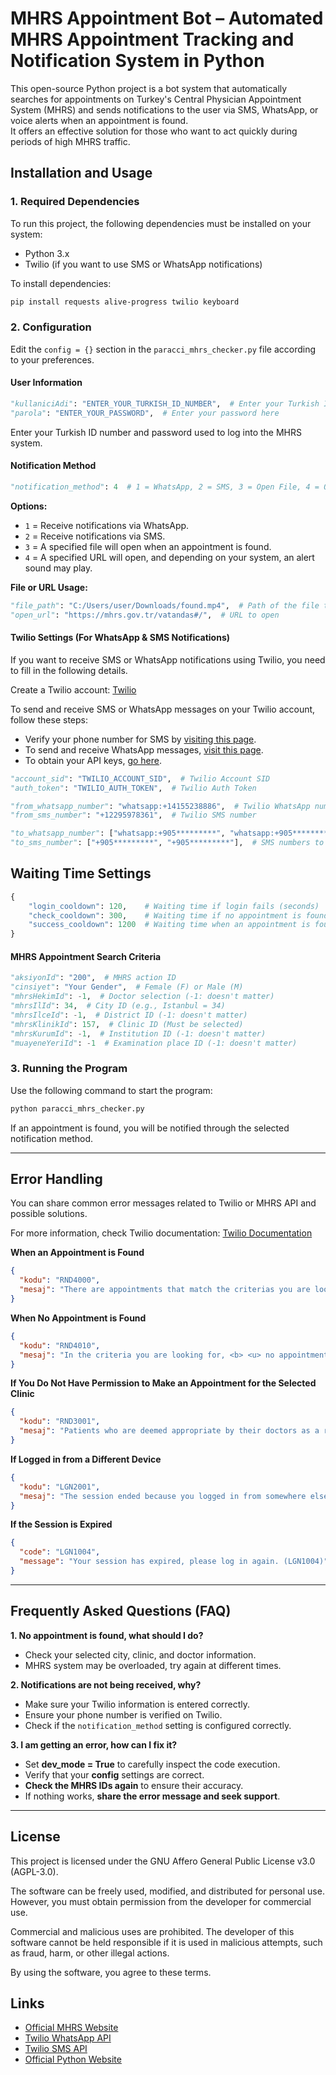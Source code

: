 # MHRS Appointment Bot – Automated MHRS Appointment Tracking and Notification System in Python

This open-source Python project is a bot system that automatically searches for appointments on Turkey's Central Physician Appointment System (MHRS) and sends notifications to the user via SMS, WhatsApp, or voice alerts when an appointment is found.  
It offers an effective solution for those who want to act quickly during periods of high MHRS traffic.

## Installation and Usage

### 1. Required Dependencies
To run this project, the following dependencies must be installed on your system:

- Python 3.x
- Twilio (if you want to use SMS or WhatsApp notifications)

To install dependencies:
```sh
pip install requests alive-progress twilio keyboard
```

### 2. Configuration
Edit the `config = {}` section in the `paracci_mhrs_checker.py` file according to your preferences.

#### User Information
```python
"kullaniciAdi": "ENTER_YOUR_TURKISH_ID_NUMBER",  # Enter your Turkish ID number here
"parola": "ENTER_YOUR_PASSWORD",  # Enter your password here
```
Enter your Turkish ID number and password used to log into the MHRS system.

#### Notification Method
```python
"notification_method": 4  # 1 = WhatsApp, 2 = SMS, 3 = Open File, 4 = Open URL
```
**Options:**
- `1` = Receive notifications via WhatsApp.
- `2` = Receive notifications via SMS.
- `3` = A specified file will open when an appointment is found.
- `4` = A specified URL will open, and depending on your system, an alert sound may play.

**File or URL Usage:**
```python
"file_path": "C:/Users/user/Downloads/found.mp4",  # Path of the file to open (Ensure correct path format using slash `/`)
"open_url": "https://mhrs.gov.tr/vatandas#/",  # URL to open
```

#### Twilio Settings (For WhatsApp & SMS Notifications)
If you want to receive SMS or WhatsApp notifications using Twilio, you need to fill in the following details.

Create a Twilio account: [Twilio](https://www.twilio.com/login)

To send and receive SMS or WhatsApp messages on your Twilio account, follow these steps:

- Verify your phone number for SMS by [visiting this page](https://console.twilio.com/us1/develop/sms/try-it-out/send-an-sms).
- To send and receive WhatsApp messages, [visit this page](https://console.twilio.com/us1/develop/sms/try-it-out/whatsapp-learn).
- To obtain your API keys, [go here](https://console.twilio.com/us1/account/keys-credentials/api-keys).

```python
"account_sid": "TWILIO_ACCOUNT_SID",  # Twilio Account SID
"auth_token": "TWILIO_AUTH_TOKEN",  # Twilio Auth Token

"from_whatsapp_number": "whatsapp:+14155238886",  # Twilio WhatsApp number
"from_sms_number": "+12295978361",  # Twilio SMS number

"to_whatsapp_number": ["whatsapp:+905*********", "whatsapp:+905*********"],  # WhatsApp numbers to receive notifications
"to_sms_number": ["+905*********", "+905*********"],  # SMS numbers to receive notifications
```

## Waiting Time Settings
```python
{
    "login_cooldown": 120,    # Waiting time if login fails (seconds)
    "check_cooldown": 300,    # Waiting time if no appointment is found (seconds)
    "success_cooldown": 1200  # Waiting time when an appointment is found (seconds)
}
```

#### MHRS Appointment Search Criteria
```python
"aksiyonId": "200",  # MHRS action ID
"cinsiyet": "Your Gender",  # Female (F) or Male (M)
"mhrsHekimId": -1,  # Doctor selection (-1: doesn't matter)
"mhrsIlId": 34,  # City ID (e.g., Istanbul = 34)
"mhrsIlceId": -1,  # District ID (-1: doesn't matter)
"mhrsKlinikId": 157,  # Clinic ID (Must be selected)
"mhrsKurumId": -1,  # Institution ID (-1: doesn't matter)
"muayeneYeriId": -1  # Examination place ID (-1: doesn't matter)
```

### 3. Running the Program

Use the following command to start the program:
```sh
python paracci_mhrs_checker.py
```
If an appointment is found, you will be notified through the selected notification method.

---

## Error Handling
You can share common error messages related to Twilio or MHRS API and possible solutions.

For more information, check Twilio documentation: [Twilio Documentation](https://www.twilio.com/docs)

**When an Appointment is Found**
```json
{
  "kodu": "RND4000",
  "mesaj": "There are appointments that match the criterias you are looking for."
}
```

**When No Appointment is Found**
```json
{
  "kodu": "RND4010",
  "mesaj": "In the criteria you are looking for, <b> <u> no appointments could be found </font></u> </b> to suit your specifications.<br>However, you can search again from different hospital or Neighbourhood Polyclinics by changing your criteria for the clinic you are looking for an appointment with. (RND4010)"
}
```

**If You Do Not Have Permission to Make an Appointment for the Selected Clinic**
```json
{
  "kodu": "RND3001",
  "mesaj": "Patients who are deemed appropriate by their doctors as a result of the examination and examination procedures, can make their appointments directly to the advanced specialty polyclinics via CDAS when they are registered in the system as \"Patient Requiring Monitoring\". (RND3001)"
}
```

**If Logged in from a Different Device**
```json
{
  "kodu": "LGN2001",
  "mesaj": "The session ended because you logged in from somewhere else. (LGN2001)"
}
```

**If the Session is Expired**
```json
{
  "code": "LGN1004",
  "message": "Your session has expired, please log in again. (LGN1004)"
}
```

---

## Frequently Asked Questions (FAQ)

**1. No appointment is found, what should I do?**
- Check your selected city, clinic, and doctor information.
- MHRS system may be overloaded, try again at different times.

**2. Notifications are not being received, why?**
- Make sure your Twilio information is entered correctly.
- Ensure your phone number is verified on Twilio.
- Check if the `notification_method` setting is configured correctly.

**3. I am getting an error, how can I fix it?**
- Set **dev_mode = True** to carefully inspect the code execution.
- Verify that your **config** settings are correct.
- **Check the MHRS IDs again** to ensure their accuracy.
- If nothing works, **share the error message and seek support**.

---

## License
This project is licensed under the GNU Affero General Public License v3.0 (AGPL-3.0).

The software can be freely used, modified, and distributed for personal use. However, you must obtain permission from the developer for commercial use.

Commercial and malicious uses are prohibited. The developer of this software cannot be held responsible if it is used in malicious attempts, such as fraud, harm, or other illegal actions.

By using the software, you agree to these terms.

## Links

- [Official MHRS Website](https://www.mhrs.gov.tr)
- [Twilio WhatsApp API](https://www.twilio.com/whatsapp)
- [Twilio SMS API](https://www.twilio.com/en-us/messaging/channels/sms)
- [Official Python Website](https://www.python.org)
